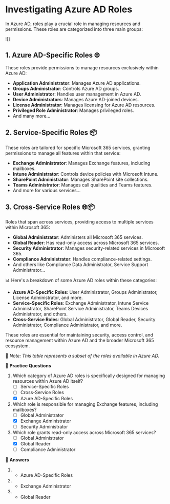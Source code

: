 # Investigating Azure AD Roles

In Azure AD, roles play a crucial role in managing resources and permissions. These roles are categorized into three main groups:

![]
## 1. Azure AD-Specific Roles 🌐

These roles provide permissions to manage resources exclusively within Azure AD:

- **Application Administrator**: Manages Azure AD applications.
- **Groups Administrator**: Controls Azure AD groups.
- **User Administrator**: Handles user management in Azure AD.
- **Device Administrators**: Manages Azure AD-joined devices.
- **License Administrator**: Manages licensing for Azure AD resources.
- **Privileged Role Administrator**: Manages privileged roles.
- And many more...

## 2. Service-Specific Roles 📦

These roles are tailored for specific Microsoft 365 services, granting permissions to manage all features within that service:

- **Exchange Administrator**: Manages Exchange features, including mailboxes.
- **Intune Administrator**: Controls device policies with Microsoft Intune.
- **SharePoint Administrator**: Manages SharePoint site collections.
- **Teams Administrator**: Manages call qualities and Teams features.
- And more for various services...

## 3. Cross-Service Roles 🌐📦

Roles that span across services, providing access to multiple services within Microsoft 365:

- **Global Administrator**: Administers all Microsoft 365 services.
- **Global Reader**: Has read-only access across Microsoft 365 services.
- **Security Administrator**: Manages security-related services in Microsoft 365.
- **Compliance Administrator**: Handles compliance-related settings.
- And others like Compliance Data Administrator, Service Support Administrator...

📊 Here's a breakdown of some Azure AD roles within these categories:

- **Azure AD-Specific Roles**: User Administrator, Groups Administrator, License Administrator, and more.
- **Service-Specific Roles**: Exchange Administrator, Intune Service Administrator, SharePoint Service Administrator, Teams Devices Administrator, and others.
- **Cross-Service Roles**: Global Administrator, Global Reader, Security Administrator, Compliance Administrator, and more.

These roles are essential for maintaining security, access control, and resource management within Azure AD and the broader Microsoft 365 ecosystem.

🔗 *Note: This table represents a subset of the roles available in Azure AD.*

🤔 **Practice Questions**

1. Which category of Azure AD roles is specifically designed for managing resources within Azure AD itself?
   - [ ] Service-Specific Roles
   - [ ] Cross-Service Roles
   - [x] Azure AD-Specific Roles

2. Which role is responsible for managing Exchange features, including mailboxes?
   - [ ] Global Administrator
   - [x] Exchange Administrator
   - [ ] Security Administrator

3. Which role grants read-only access across Microsoft 365 services?
   - [ ] Global Administrator
   - [x] Global Reader
   - [ ] Compliance Administrator

🔑 **Answers**

1. - Azure AD-Specific Roles

2. - Exchange Administrator

3. - Global Reader